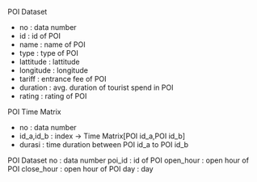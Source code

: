 POI Dataset
- no : data number
- id : id of POI
- name : name of POI
- type : type of POI
- lattitude : lattitude
- longitude : longitude
- tariff : entrance fee of POI
- duration : avg. duration of tourist spend in POI
- rating : rating of POI


POI Time Matrix
- no : data number
- id_a,id_b : index -> Time Matrix[POI id_a,POI id_b]
- durasi : time duration between POI id_a to POI id_b
  
POI Dataset
no : data number
poi_id : id of POI
open_hour : open hour of POI
close_hour : open hour of POI
day : day
